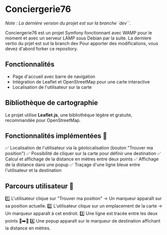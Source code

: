 # Conciergerie76

*Note : La dernière version du projet est sur la branche `dev``.*

Conciergerie76 est un projet Symfony fonctionnant avec WAMP pour le moment et avec un serveur LAMP sous Debian par la suite.
La derniere vertio du prjet est sut la branch dev
Pour apporter des modifications, vous devez d'abord forker ce repository.


## Fonctionnalités
- Page d'accueil avec barre de navigation
- Intégration de Leaflet et OpenStreetMap pour une carte interactive
- Localisation de l'utilisateur sur la carte



## Bibliothèque de cartographie
Le projet utilise **Leaflet.js**, une bibliothèque légère et gratuite, recommandée pour OpenStreetMap.

## Fonctionnalités implémentées 🎯
✅ Localisation de l'utilisateur via la géolocalisation (bouton "Trouver ma position")
✅ Possibilité de cliquer sur la carte pour définir une destination
✅ Calcul et affichage de la distance en mètres entre deux points
✅ Affichage de la distance dans une popup
✅ Traçage d'une ligne bleue entre l'utilisateur et la destination

## Parcours utilisateur 🎨
1️⃣ L'utilisateur clique sur "Trouver ma position" → Un marqueur apparaît sur sa position actuelle.
2️⃣ L'utilisateur clique sur un emplacement de la carte → Un marqueur apparaît à cet endroit.
3️⃣ Une ligne est tracée entre les deux points 📍➡️📍
4️⃣ Une popup apparaît sur le marqueur de destination affichant la distance en mètres.


